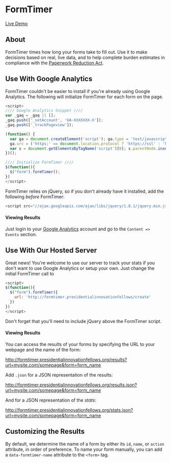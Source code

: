 # FormTimer

[Live Demo](http://formtimer.presidentialinnovationfellows.org/example)

## About

FormTimer times how long your forms take to fill out. Use it to make decisions based on real, live data, and to help complete burden estimates in compliance with the [Paperwork Reduction Act](http://www.archives.gov/federal-register/laws/paperwork-reduction/).

## Use With Google Analytics

FormTimer couldn't be easier to install if you're already using Google Analytics. The following will initialize FormTimer for each form on the page.

```javascript
<script>
//// Google Analytics Snippet ////
var _gaq = _gaq || [];
_gaq.push(['_setAccount', 'UA-XXXXXXX-X']);
_gaq.push(['_trackPageview']);

(function() {
  var ga = document.createElement('script'); ga.type = 'text/javascript'; ga.async = true;
  ga.src = ('https:' == document.location.protocol ? 'https://ssl' : 'http://www') + '.google-analytics.com/ga.js';
  var s = document.getElementsByTagName('script')[0]; s.parentNode.insertBefore(ga, s);
})();

//// Initialize FormTimer ////
$(function(){
  $("form").formTimer();
})
</script>
```

FormTimer relies on jQuery, so if you don't already have it installed, add the following *before* FormTimer:

```javascript
<script src="//ajax.googleapis.com/ajax/libs/jquery/1.8.1/jquery.min.js"></script>
```

#### Viewing Results

Just login to your [Google Analytics]() account and go to the `Content => Events` section.

## Use With Our Hosted Server

Great news! You're welcome to use our server to track your stats if you don't want to use Google Analytics or setup your own. Just change the initial FormTimer call to

```javascript
<script>
$(function(){
  $("form").formTimer({
    url: 'http://formtimer.presidentialinnovationfellows/create'
  })
})
</script>
```

Don't forget that you'll need to include jQuery above the FormTimer script.

#### Viewing Results

You can access the results of your forms by specifying the URL to your webpage and the name of the form:

http://formtimer.presidentialinnovationfellows.org/results?url=mysite.com/somepage&form=form_name

Add `.json` for a JSON representation of the results:

http://formtimer.presidentialinnovationfellows.org/results.json?url=mysite.com/somepage&form=form_name

And for a JSON representation of the *stats*:

http://formtimer.presidentialinnovationfellows.org/stats.json?url=mysite.com/somepage&form=form_name

## Customizing the Results

By default, we determine the name of a form by either its `id`, `name`, or `action` attribute, in order of preference. To name your form manually, you can add a `data-formtimer-name` attribute to the `<form>` tag.